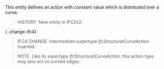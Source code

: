 ﻿This entity defines an action with constant value which is distributed over a curve.

> HISTORY&nbsp; New entity in IFC2x2.

{ .change-ifc4}
> IFC4 CHANGE&nbsp; Intermediate supertype _IfcStructuralCurveAction_ inserted.

> NOTE&nbsp; Like its supertype _IfcStructuralCurveAction_, this action type may also act on curved edges.
